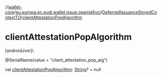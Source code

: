 //[wallet-core](../../../index.md)/[eu.europa.ec.eudi.wallet.issue.openid4vci](../index.md)/[DeferredIssuanceStoredContextTO](index.md)/[clientAttestationPopAlgorithm](client-attestation-pop-algorithm.md)

# clientAttestationPopAlgorithm

[androidJvm]\

@SerialName(value = &quot;client_attestation_pop_alg&quot;)

val [clientAttestationPopAlgorithm](client-attestation-pop-algorithm.md): [String](https://kotlinlang.org/api/latest/jvm/stdlib/kotlin-stdlib/kotlin/-string/index.html)? = null

